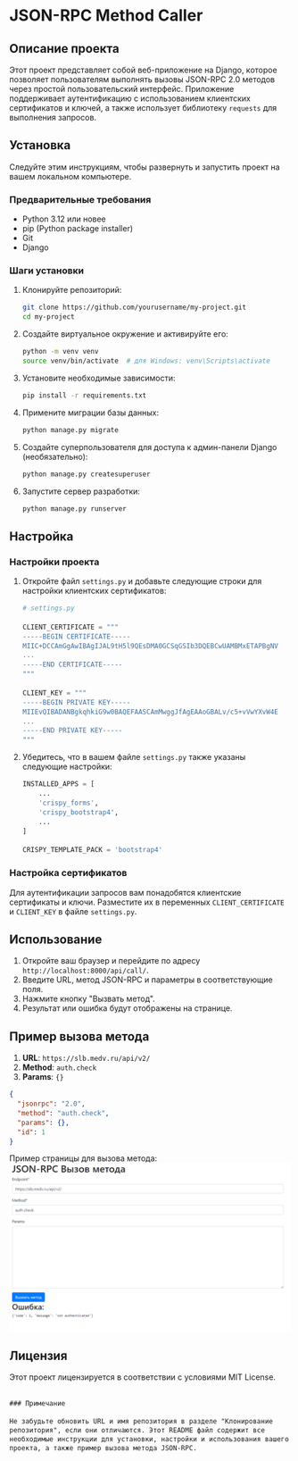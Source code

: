 # JSON-RPC Method Caller

## Описание проекта

Этот проект представляет собой веб-приложение на Django, которое позволяет пользователям выполнять вызовы JSON-RPC 2.0 методов через простой пользовательский интерфейс. Приложение поддерживает аутентификацию с использованием клиентских сертификатов и ключей, а также использует библиотеку `requests` для выполнения запросов.

## Установка

Следуйте этим инструкциям, чтобы развернуть и запустить проект на вашем локальном компьютере.

### Предварительные требования

- Python 3.12 или новее
- pip (Python package installer)
- Git
- Django

### Шаги установки

1. Клонируйте репозиторий:

   ```bash
   git clone https://github.com/yourusername/my-project.git
   cd my-project
   ```

2. Создайте виртуальное окружение и активируйте его:

   ```bash
   python -m venv venv
   source venv/bin/activate  # для Windows: venv\Scripts\activate
   ```

3. Установите необходимые зависимости:

   ```bash
   pip install -r requirements.txt
   ```

4. Примените миграции базы данных:

   ```bash
   python manage.py migrate
   ```

5. Создайте суперпользователя для доступа к админ-панели Django (необязательно):

   ```bash
   python manage.py createsuperuser
   ```

6. Запустите сервер разработки:

   ```bash
   python manage.py runserver
   ```

## Настройка

### Настройки проекта

1. Откройте файл `settings.py` и добавьте следующие строки для настройки клиентских сертификатов:

   ```python
   # settings.py

   CLIENT_CERTIFICATE = """
   -----BEGIN CERTIFICATE-----
   MIIC+DCCAmGgAwIBAgIJAL9tH5l9QEsDMA0GCSqGSIb3DQEBCwUAMBMxETAPBgNV
   ...
   -----END CERTIFICATE-----
   """

   CLIENT_KEY = """
   -----BEGIN PRIVATE KEY-----
   MIIEvQIBADANBgkqhkiG9w0BAQEFAASCAmMwggJfAgEAAoGBALv/c5+vVwYXvW4E
   ...
   -----END PRIVATE KEY-----
   """
   ```

2. Убедитесь, что в вашем файле `settings.py` также указаны следующие настройки:

   ```python
   INSTALLED_APPS = [
       ...
       'crispy_forms',
       'crispy_bootstrap4',
       ...
   ]

   CRISPY_TEMPLATE_PACK = 'bootstrap4'
   ```

### Настройка сертификатов

Для аутентификации запросов вам понадобятся клиентские сертификаты и ключи. Разместите их в переменных `CLIENT_CERTIFICATE` и `CLIENT_KEY` в файле `settings.py`.

## Использование

1. Откройте ваш браузер и перейдите по адресу `http://localhost:8000/api/call/`.
2. Введите URL, метод JSON-RPC и параметры в соответствующие поля.
3. Нажмите кнопку "Вызвать метод".
4. Результат или ошибка будут отображены на странице.

## Пример вызова метода

1. **URL**: `https://slb.medv.ru/api/v2/`
2. **Method**: `auth.check`
3. **Params**: `{}`

```json
{
  "jsonrpc": "2.0",
  "method": "auth.check",
  "params": {},
  "id": 1
}
```

Пример страницы для вызова метода:
![img.png](img.png)



## Лицензия

Этот проект лицензируется в соответствии с условиями MIT License.
```

### Примечание

Не забудьте обновить URL и имя репозитория в разделе "Клонирование репозитория", если они отличаются. Этот README файл содержит все необходимые инструкции для установки, настройки и использования вашего проекта, а также пример вызова метода JSON-RPC.